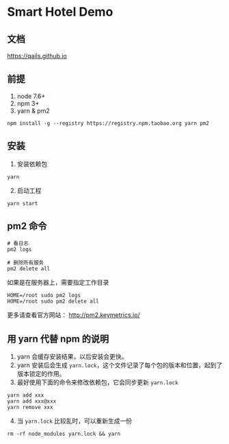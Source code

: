 # Smart Hotel Demo

## 文档
https://qails.github.io

## 前提
1. node 7.6+
2. npm 3+
3. yarn & pm2

  ```
  npm install -g --registry https://registry.npm.taobao.org yarn pm2
  ```

## 安装
1. 安装依赖包

  ```
  yarn
  ```
2. 启动工程

  ```
  yarn start
  ```

## pm2 命令
```
# 看日志
pm2 logs

# 删除所有服务
pm2 delete all
```  

如果是在服务器上，需要指定工作目录

```
HOME=/root sudo pm2 logs
HOME=/root sudo pm2 delete all
```

更多请查看官方网站： http://pm2.keymetrics.io/

## 用 yarn 代替 npm 的说明
1. yarn 会缓存安装结果，以后安装会更快。
2. yarn 安装后会生成 `yarn.lock`，这个文件记录了每个包的版本和位置，起到了版本锁定的作用。
3. 最好使用下面的命令来修改依赖包，它会同步更新 `yarn.lock`

  ```
  yarn add xxx
  yarn add xxx@xxx
  yarn remove xxx
  ```
4. 当 `yarn.lock` 比较乱时，可以重新生成一份

  ```
  rm -rf node_modules yarn.lock && yarn
  ```
